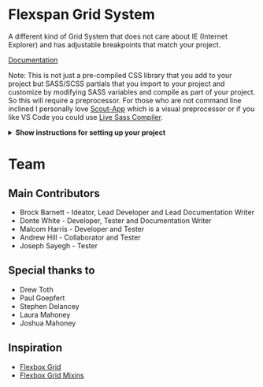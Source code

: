 # Flexspan Grid System

A different kind of Grid System that does not care about IE (Internet Explorer) and has adjustable breakpoints that match your project.

[Documentation](https://brockenstein.github.io/Flexspan-Grid-System/)

Note: This is not just a pre-compiled CSS library that you add to your project but SASS/SCSS partials that you import to your project and customize by modifying SASS variables and compile as part of your project. So this will require a preprocessor. For those who are not command line inclined I personally love [Scout-App](https://scout-app.io/) which is a visual preprocessor or if you like VS Code you could use [Live Sass Compiler](https://marketplace.visualstudio.com/items?itemName=glenn2223.live-sass).

<details><summary><b>Show instructions for setting up your project</b></summary>

1. Make sure to download the latest release and place those scss partials on the same server as your project's main scss so that it can compile.

2. Add the following code to your main scss in your project. (Note: you may need to adjust the file path if you put the scss partials in a different directory than your main scss.)

    ```
    
        // Breakpoint mixin
        @mixin breakpoint($break) {
            @media screen and (min-width: $break) {
                @content;
            }
        }
    
       // Default variables, easily overwritten
        $xxs: 360px !default;
        $xs: 480px !default;
        $s: 550px !default; 
        $sm: 600px !default;
        $m: 768px!default;
        $ml: 960px !default;
        $l: 1024px !default;
        $xl: 1200px !default;
        $xxl: 1400px !default; 
        
        
        // Breakpoints you plan on using for the grid system
        $breakpointsUsedForGrid:
          "s" $s,
          "m" $m,
          "l" $l;
        
        // CSS Variable
        // NOTE: You can not add SCSS variables to CSS variables, however you can use CSS variables in SCSS mixins
        :root {
            --fs-spacing-col: 15px;
            --fs-spacing-row: 15px;
        }
        
        // Importing the mixings for flexbox
        @import "_flexspan-grid-mixins", "_flexspan-grid-classes";
    ```

    3. Use the [Documentation](https://brockenstein.github.io/Flexspan-Grid-System/) to use the differnt classes in your HTML

</details>



# Team
## Main Contributors
* Brock Barnett - Ideator, Lead Developer and Lead Documentation Writer
* Donte White - Developer, Tester and Documentation Writer
* Malcom Harris - Developer and Tester
* Andrew Hill - Collaborator and Tester
* Joseph Sayegh - Tester

## Special thanks to
* Drew Toth
* Paul Goepfert
* Stephen Delancey
* Laura Mahoney
* Joshua Mahoney


## Inspiration
* [Flexbox Grid](https://github.com/kristoferjoseph/flexboxgrid)
* [Flexbox Grid Mixins](https://github.com/thingsym/flexbox-grid-mixins)
